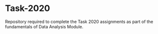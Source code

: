 # Task-2020
Repository required to complete the Task 2020 assignments as part of the fundamentals of Data Analysis Module.
